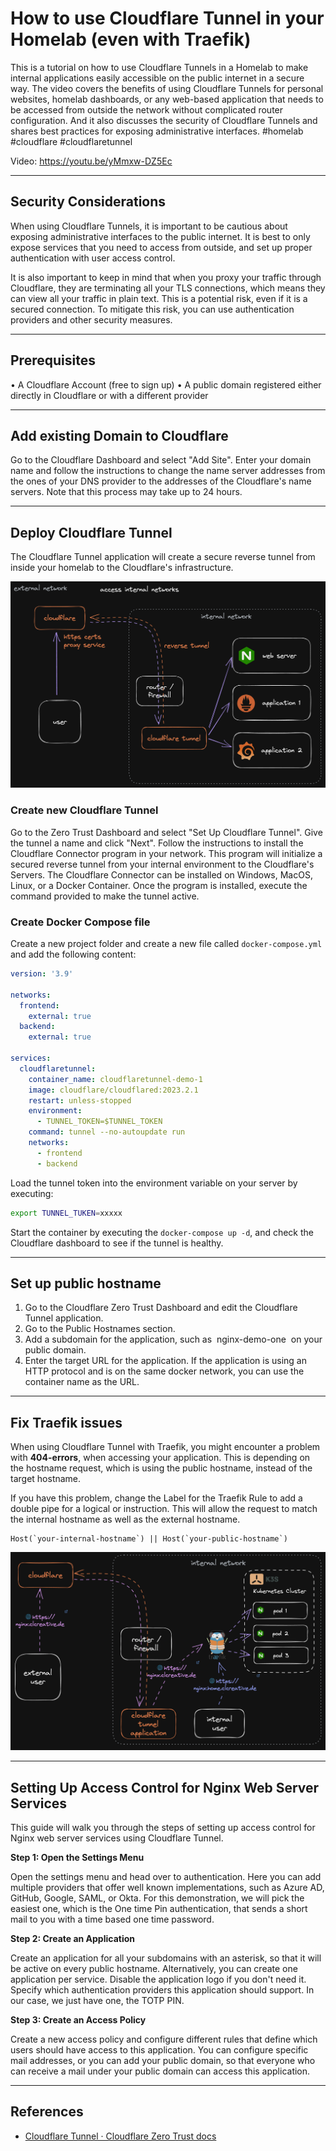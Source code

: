 # How to use Cloudflare Tunnel in your Homelab (even with Traefik)

This is a tutorial on how to use Cloudflare Tunnels in a Homelab to make internal applications easily accessible on the public internet in a secure way. The video covers the benefits of using Cloudflare Tunnels for personal websites, homelab dashboards, or any web-based application that needs to be accessed from outside the network without complicated router configuration. And it also discusses the security of Cloudflare Tunnels and shares best practices for exposing administrative interfaces. #homelab #cloudflare #cloudflaretunnel

Video: https://youtu.be/yMmxw-DZ5Ec

---
## Security Considerations

When using Cloudflare Tunnels, it is important to be cautious about exposing administrative interfaces to the public internet. It is best to only expose services that you need to access from outside, and set up proper authentication with user access control.

It is also important to keep in mind that when you proxy your traffic through Cloudflare, they are terminating all your TLS connections, which means they can view all your traffic in plain text. This is a potential risk, even if it is a secured connection. To mitigate this risk, you can use authentication providers and other security measures.

---
## Prerequisites

• A Cloudflare Account (free to sign up)
• A public domain registered either directly in Cloudflare or with a different provider

---
## Add existing Domain to Cloudflare

Go to the Cloudflare Dashboard and select "Add Site". Enter your domain name and follow the instructions to change the name server addresses from the ones of your DNS provider to the addresses of the Cloudflare's name servers. Note that this process may take up to 24 hours.

---
## Deploy Cloudflare Tunnel

The Cloudflare Tunnel application will create a secure reverse tunnel from inside your homelab to the Cloudflare's infrastructure.

![](../_assets/cloudflare-tunnel-1.png)

### Create new Cloudflare Tunnel

Go to the Zero Trust Dashboard and select "Set Up Cloudflare Tunnel". Give the tunnel a name and click "Next". Follow the instructions to install the Cloudflare Connector program in your network. This program will initialize a secured reverse tunnel from your internal environment to the Cloudflare's Servers. The Cloudflare Connector can be installed on Windows, MacOS, Linux, or a Docker Container. Once the program is installed, execute the command provided to make the tunnel active.


### Create Docker Compose file

Create a new project folder and create a new file called `docker-compose.yml` and add the following content:

```yaml
version: '3.9'

networks:
  frontend:
    external: true
  backend:
    external: true

services:
  cloudflaretunnel:
    container_name: cloudflaretunnel-demo-1
    image: cloudflare/cloudflared:2023.2.1
    restart: unless-stopped
    environment:
      - TUNNEL_TOKEN=$TUNNEL_TOKEN
    command: tunnel --no-autoupdate run
    networks:
      - frontend
      - backend
```

Load the tunnel token into the environment variable on your server by executing:

```sh
export TUNNEL_TUKEN=xxxxx
```

Start the container by executing the `docker-compose up -d`, and check the Cloudflare dashboard to see if the tunnel is healthy.

---
## Set up public hostname

1. Go to the Cloudflare Zero Trust Dashboard and edit the Cloudflare Tunnel application.
2. Go to the Public Hostnames section.
3. Add a subdomain for the application, such as  nginx-demo-one  on your public domain.
4. Enter the target URL for the application. If the application is using an HTTP protocol and is on the same docker network, you can use the container name as the URL.

---
## Fix Traefik issues

When using Cloudflare Tunnel with Traefik, you might encounter a problem with **404-errors**, when accessing your application. This is depending on the hostname request, which is using the public hostname, instead of the target hostname.

If you have this problem, change the Label for the Traefik Rule to add a double pipe for a logical or instruction. This will allow the request to match the internal hostname as well as the external hostname.

```
Host(`your-internal-hostname`) || Host(`your-public-hostname`)
```

![](../_assets/cloudflare-tunnel-2.png)

---
## Setting Up Access Control for Nginx Web Server Services

This guide will walk you through the steps of setting up access control for Nginx web server services using Cloudflare Tunnel.

**Step 1: Open the Settings Menu**

Open the settings menu and head over to authentication. Here you can add multiple providers that offer well known implementations, such as Azure AD, GitHub, Google, SAML, or Okta. For this demonstration, we will pick the easiest one, which is the One time Pin authentication, that sends a short mail to you with a time based one time password.

**Step 2: Create an Application**

Create an application for all your subdomains with an asterisk, so that it will be active on every public hostname. Alternatively, you can create one application per service. Disable the application logo if you don't need it. Specify which authentication providers this application should support. In our case, we just have one, the TOTP PIN.

**Step 3: Create an Access Policy**

Create a new access policy and configure different rules that define which users should have access to this application. You can configure specific mail addresses, or you can add your public domain, so that everyone who can receive a mail under your public domain can access this application.


---
## References

- [Cloudflare Tunnel · Cloudflare Zero Trust docs](https://developers.cloudflare.com/cloudflare-one/connections/connect-apps/)